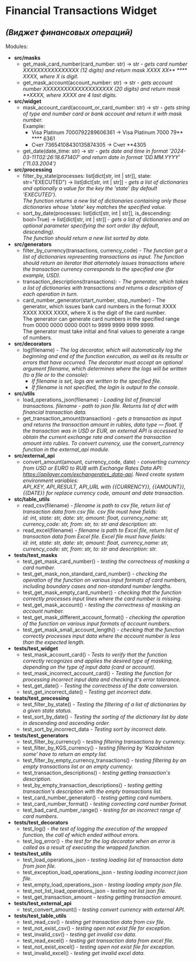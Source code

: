 # Financial Transactions Widget
## *(Виджет финансовых операций)*
Modules:
- **src/masks**
    - get_mask_card_number(card_number: str) -> str - *gets card number XXXXXXXXXXXXXXXX (12 digits) and
  return mask XXXX XX\*\* \*\*\*\* XXXX, where X is digit.*
    - get_mask_account(account_number: str) -> str - *gets account number XXXXXXXXXXXXXXXXXXXX (20 digits) and
  return mask \*\*XXXX, where XXXX are 4 last digits.*
- **src/widget**
  - mask_account_card(account_or_card_number: str) -> str - *gets string of type and number card or bank account and
  return it with mask number.*  
  Example:
    - Visa Platinum 7000792289606361 -> Visa Platinum 7000 79** **** 6361
    - Счет 73654108430135874305 -> Счет **4305
  - get_date(date_time: str) -> str \- *gets date and time in format '2024-03-11T02:26:18.671407'
    and return date in format 'DD.MM.YYYY' ('11.03.2004')*
- **src/processing**
  - filter_by_state(processes: list[dict[str, int | str]], state: str="EXECUTED") -> list[dict[str, int | str]] -
  *gets a list of dictionaries and optionally a value for the key the 'state' (by default 'EXECUTED').  
  The function returns a new list of dictionaries containing only those dictionaries whose 'state' key matches
  the specified value.*
  - sort_by_date(processes: list[dict[str, int | str]], is_descending: bool=True) -> list[dict[str, int | str]] -
  *gets a list of dictionaries and an optional parameter specifying the sort order (by default, descending).  
  The function should return a new list sorted by date.*
- **src/generators**
  - filter_by_currency(transactions, currency_code) - *The function get a list of dictionaries representing 
  transactions as input. The function should return an iterator that alternately issues transactions where 
  the transaction currency corresponds to the specified one (for example, USD).*
  - transaction_descriptions(transactions): - *The generator, which takes a list of dictionaries with transactions and 
  returns a description of each operation in turn.*
  - card_number_generator(start_number, stop_number) - The generator, which issues bank card numbers in the format 
  XXXX XXXX XXXX XXXX, where X is the digit of the card number.  
  The generator can generate card numbers in the specified range from 0000 0000 0000 0001 to 9999 9999 9999 9999.  
  The generator must take initial and final values to generate a range of numbers.
- **src/decorators**
  - log(filename) - *The log decorator, which will automatically log the beginning and end of the function execution, 
  as well as its results or errors that have occurred. The decorator must accept an optional argument filename, 
  which determines where the logs will be written (to a file or to the console):*
    - *If filename is set, logs are written to the specified file.*
    - *If filename is not specified, the login is output to the console.*
- **src/utils**
  - load_operations_json(filename) - *Loading list of financial transactions. filename - 
  path to json file. Returns list of dict with financial transaction data.*
  - get_transaction_amount(transaction) - *gets a transaction as input and returns the transaction amount 
  in rubles, data type — float. If the transaction was in USD or EUR, an external API is 
  accessed to obtain the current exchange rate and convert the transaction amount into rubles. 
  To convert currency, use the convert_currency function in the external_api module.*
- **src/external_api**
  - convert_amount(amount, currency_code, date) - *converting currency from USD or EURO 
  to RUB with Exchange Rates Data API: https://apilayer.com/exchangerates_data-api. 
  Need create system environment variables:  
  API_KEY, API_RESULT, API_URL with {{CURRENCY}}, {{AMOUNT}}, {{DATE}} for replace 
  currency code, amount and date transaction.*
- **stc/table_utils**
  - read_csv(filename) - *filename is path to csv file, return list of transaction data from csv file. 
  csv file must have fields:  
  id: int, state: str, date: str, amount: float, currency_name: str, currency_code: str, from: str, to: str and 
  description: str.*
  - read_excel(filename) - *filename is path to Excel file, return list of transaction data from Excel file. 
  Excel file must have fields:  
  id: int, state: str, date: str, amount: float, currency_name: str, currency_code: str, from: str, to: str and 
  description: str.*
- **tests/test_masks**
  - test_get_mask_card_number() - *testing the correctness of masking a card number.*
  - test_get_mask_non_standard_card_number() - *checking the operation of the function on various input formats of
  card numbers, including boundary cases and non-standard number lengths.*
  - test_get_mask_empty_card_number() - *checking that the function correctly processes input lines where
  the card number is missing.*
  - test_get_mask_account() - *testing the correctness of masking an account number.*
  - test_get_mask_different_account_format() - *checking the operation of the function on various input formats of
  account numbers.*
  - test_get_mask_small_account_length() - *checking that the function correctly processes input data where
  the account number is less than the expected length.*
- **tests/test_widget**
  - test_mask_account_card() - *Tests to verify that the function correctly recognizes and applies the desired type of
  masking, depending on the type of input data (card or account).*
  - test_mask_incorrect_account_card() - *Testing the function for processing incorrect input data and
  checking it\'s error tolerance.*
  - test_get_date() - *Testing the correctness of the date conversion.*
  - test_get_incorrect_date() - *Testing get incorrect date.*
- **teats/test_processing**
  - test_filter_by_state() - *Testing the filtering of a list of dictionaries by a given state status.*
  - test_sort_by_date() - *Testing the sorting of the dictionary list by date in descending and ascending order.*
  - test_sort_by_incorrect_data - *Testing sort by incorrect date.*
- **tests/test_generators**
  - test_filter_by_currency() - *testing filtering transactions by currency.*
  - test_filter_by_KGS_currency() - *testing filtering by 'Kazakhstan some' have to return an empty list.*
  - test_filter_by_empty_currency_transactions() - *testing filtering by an empty transactions list or 
  an empty currency.*
  - test_transaction_descriptions() - *testing getting transaction's description.*
  - test_by_empty_transaction_descriptions() - *testing getting transaction's description with 
  the empty transactions list.*
  - test_card_number_generator() - *testing getting card numbers.*
  - test_card_number_format() - *testing correcting card number format.*
  - test_bad_card_number_range() - *testing for an incorrect range of card numbers.*
- **tests/test_decorators**
  - test_log() - *the test of logging the execution of the wrapped function, the call of which ended without errors.*
  - test_log_error() - *the test for the log decorator when an error is called as a result of executing 
  the wrapped function.*
- **tests/test_utils**
  - test_load_operations_json - *testing loading list of transaction data from json file.*
  - test_exception_load_operations_json - *testing loading incorrect json file.*
  - test_empty_load_operations_json - *testing loading empty json file.*
  - test_not_list_load_operations_json - *testing not list json file.*
  - test_get_transaction_amount - *testing getting transaction amount.*
- **tests/test_external_api**
  - test_convert_amount() - *testing convert currency with external API.*
- **tests/test_table_utils**
  - test_read_csv() - *testing get transaction data from csv file.*
  - test_not_exist_csv() - *testing open not exist file for exception.*
  - test_invalid_csv() - *testing get invalid csv data.*
  - test_read_excel() - *testing get transaction data from excel file.*
  - test_not_exist_excel() - *testing open not exist file for exception.*
  - test_invalid_excel() - *testing get invalid excel data.*
